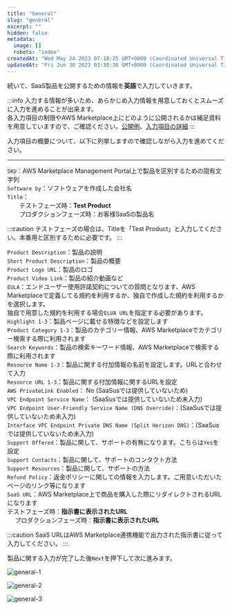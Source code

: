 ```yaml
---
title: "General"
slug: "general"
excerpt: ""
hidden: false
metadata: 
  image: []
  robots: "index"
createdAt: "Wed May 24 2023 07:18:25 GMT+0000 (Coordinated Universal Time)"
updatedAt: "Fri Jun 30 2023 03:38:36 GMT+0000 (Coordinated Universal Time)"
---
```

続いて、SaaS製品を公開するための情報を**英語**で入力していきます。

:::info
入力する情報が多いため、あらかじめ入力情報を用意しておくとスムーズに入力を進めることが出来ます。  
各入力項目の制限やAWS Marketplace上にどのように公開されるかは補足資料を用意していますので、ご確認ください。[公開例](/docs/aws-marketplace-integration/supplementary/supplementary-1)、[入力項目の詳細](/docs/aws-marketplace-integration/supplementary/supplementary-2)
:::

入力項目の概要について、以下に列挙しますので確認しながら入力を進めてください。

***

`SKU`：AWS Marketplace Management Portal上で製品を区別するための固有文字列  
`Software by`：ソフトウェアを作成した会社名  
`Title`：  
　　テストフェーズ時：**Test Product**  
　　プロダクションフェーズ時：お客様SaaSの製品名

:::caution
テストフェーズの場合は、Titleを「Test Product」と入力してください。本番用と区別するために必要です。
:::

`Product Description`：製品の説明  
`Short Product Description`：製品の概要  
`Product Logo URL`：製品のロゴ  
`Product Video Link`：製品の紹介動画など  
`EULA`：エンドユーザー使用許諾契約についての質問となります、AWS Marketplaceで定義してる規約を利用するか、独自で作成した規約を利用するかを選択します。  
独自で用意した規約を利用する場合`ELUA URL`を指定する必要があります。  
`Highlight 1-3`：製品ページに載せる特徴などを設定します  
`Product Category 1-3`：製品のカテゴリー情報、AWS Marketplaceでカテゴリー検索する際に利用されます  
`Search Keywords`：製品の検索キーワード情報、AWS Marketplaceで検索する際に利用されます  
`Resource Name 1-3`：製品に関する付加情報の名前を設定します。URLと合わせて入力  
`Resource URL 1-3`：製品に関する付加情報に関するURLを設定  
`AWS PrivateLink Enabled`： No (SaaSusでは提供していないため)  
`VPC Endpoint Service Name`： (SaaSusでは提供していないため未入力)  
`VPC Endpoint User-Friendly Service Name (DNS Override)`：(SaaSusでは提供していないため未入力)  
`Interface VPC Endpoint Private DNS Name (Split Horizon DNS)`：(SaaSusでは提供していないため未入力)  
`Support Offered`：製品に関して、サポートの有無になります。こちらは`Yes`を設定  
`Support Contacts`：製品に関して、サポートのコンタクト方法  
`Support Resources`：製品に関して、サポートの方法  
`Refund Policy`：返金ポリシーに関しての情報を入力します。ご用意いただいたページのリンク等になります  
`SaaS URL`：AWS Marketplace上で商品を購入した際にリダイレクトされるURLになります  
      テストフェーズ時：**指示書に表示されたURL**  
　  プロダクションフェーズ時：**指示書に表示されたURL**

:::caution
SaaS URLはAWS Marketplace連携機能で出力された指示書に従って入力してください。
:::

製品に関する入力が完了した後`Next`を押下して次に進みます。

![general-1](/img/aws-marketplace-integration/product-submission/general-1.png)

![general-2](/img/aws-marketplace-integration/product-submission/general-2.png)

![general-3](/img/aws-marketplace-integration/product-submission/general-3.png)
